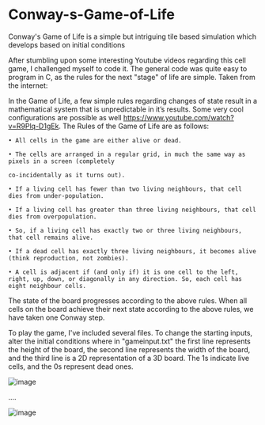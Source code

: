 # Conway-s-Game-of-Life
Conway's Game of Life is a simple but intriguing tile based simulation which develops based on initial conditions

After stumbling upon some interesting Youtube videos regarding this cell game, I challenged myself to code it. The general code was quite easy to program in C, as the rules for the next "stage" of life are simple. Taken from the internet:

In the Game of Life, a few simple rules regarding changes of state result in a mathematical system that is
unpredictable in it’s results.
Some very cool configurations are possible as well https://www.youtube.com/watch?v=R9Plq-D1gEk.
The Rules of the Game of Life are as follows:

    • All cells in the game are either alive or dead.

    • The cells are arranged in a regular grid, in much the same way as pixels in a screen (completely

    co-incidentally as it turns out).

    • If a living cell has fewer than two living neighbours, that cell dies from under-population.

    • If a living cell has greater than three living neighbours, that cell dies from overpopulation.

    • So, if a living cell has exactly two or three living neighbours, that cell remains alive.

    • If a dead cell has exactly three living neighbours, it becomes alive (think reproduction, not zombies).

    • A cell is adjacent if (and only if) it is one cell to the left, right, up, down, or diagonally in any direction. So, each cell has eight neighbour cells.

The state of the board progresses according to the above rules. When all cells on the board achieve their
next state according to the above rules, we have taken one Conway step.


To play the game, I've included several files. To change the starting inputs, alter the initial conditions where in "gameinput.txt" the first line represents the height of the board, the second line represents the width of the board, and the third line is a 2D representation of a 3D board. The 1s indicate live cells, and the 0s represent dead ones. 

![image](https://user-images.githubusercontent.com/74937113/147858753-ed28aaee-74af-408a-af0a-be884dc6f0f2.png)

....


![image](https://user-images.githubusercontent.com/74937113/147858756-ae13b550-8753-429e-b42f-c427f26059eb.png)
